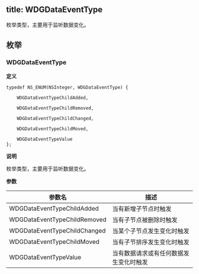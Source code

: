 title: WDGDataEventType
---

枚举类型，主要用于监听数据变化。

## 枚举

### WDGDataEventType

**定义**

```
typedef NS_ENUM(NSInteger, WDGDataEventType) {

    WDGDataEventTypeChildAdded,

    WDGDataEventTypeChildRemoved,

    WDGDataEventTypeChildChanged,

    WDGDataEventTypeChildMoved,

    WDGDataEventTypeValue
};

```

**说明**

枚举类型，主要用于监听数据变化。

**参数**

参数名 | 描述
--- | ---
WDGDataEventTypeChildAdded | 当有新增子节点时触发
WDGDataEventTypeChildRemoved | 当有子节点被删除时触发
WDGDataEventTypeChildChanged | 当某个子节点发生变化时触发
WDGDataEventTypeChildMoved | 当有子节排序发生变化时触发
WDGDataEventTypeValue | 当有数据请求或有任何数据发生变化时触发
